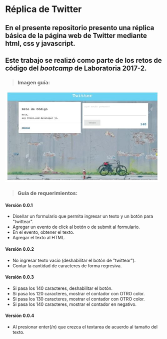 # **Réplica de Twitter**

## En el presente repositorio presento una réplica básica de la página web de Twitter mediante html, css y javascript.

## Este trabajo se realizó como parte de los retos de código del *bootcamp* de **Laboratoria** 2017-2.

 >### Imagen guía:
 

 ![Sin titulo](assets/images/twitterLab.JPG)

 >### Guía de requerimientos:

 #### **Versión 0.0.1**

* Diseñar un formulario que permita ingresar un texto y un botón para "twittear".
* Agregar un evento de click al botón o de submit al formulario.
* En el evento, obtener el texto.
* Agregar el texto al HTML.

#### **Versión 0.0.2**

* No ingresar texto vacío (deshabilitar el botón de "twittear").
* Contar la cantidad de caracteres de forma regresiva.

#### **Versión 0.0.3**

* Si pasa los 140 caracteres, deshabilitar el botón.
* Si pasa los 120 caracteres, mostrar el contador con OTRO color.
* Si pasa los 130 caracteres, mostrar el contador con OTRO color.
* Si pasa los 140 caracteres, mostrar el contador en negativo.
#### **Versión 0.0.4**

* Al presionar enter(/n) que crezca el textarea de acuerdo al tamaño del texto.